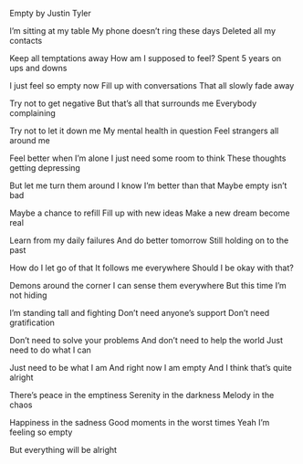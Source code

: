 Empty 
by Justin Tyler

I’m sitting at my table 
My phone doesn’t ring these days 
Deleted all my contacts 

Keep all temptations away 
How am I supposed to feel? 
Spent 5 years on ups and downs

I just feel so empty now 
Fill up with conversations 
That all slowly fade away 

Try not to get negative 
But that’s all that surrounds me 
Everybody complaining 

Try not to let it down me 
My mental health in question 
Feel strangers all around me 

Feel better when I’m alone 
I just need some room to think 
These thoughts getting depressing

But let me turn them around 
I know I’m better than that 
Maybe empty isn’t bad

Maybe a chance to refill 
Fill up with new ideas 
Make a new dream become real 

Learn from my daily failures 
And do better tomorrow 
Still holding on to the past 

How do I let go of that 
It follows me everywhere 
Should I be okay with that?

Demons around the corner 
I can sense them everywhere 
But this time I’m not hiding

I’m standing tall and fighting 
Don’t need anyone’s support 
Don’t need gratification 

Don’t need to solve your problems 
And don’t need to help the world 
Just need to do what I can 

Just need to be what I am 
And right now I am empty 
And I think that’s quite alright 

There’s peace in the emptiness 
Serenity in the darkness 
Melody in the chaos 

Happiness in the sadness 
Good moments in the worst times 
Yeah I’m feeling so empty 
  
But everything will be alright 
